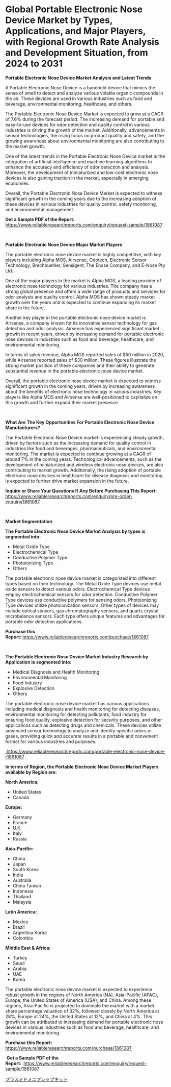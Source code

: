 <p><h1>Global Portable Electronic Nose Device Market by Types, Applications, and Major Players, with Regional Growth Rate Analysis and Development Situation, from 2024 to 2031</h1></p><p><strong>Portable Electronic Nose Device Market Analysis and Latest Trends</strong></p>
<p><p>A Portable Electronic Nose Device is a handheld device that mimics the sense of smell to detect and analyze various volatile organic compounds in the air. These devices are used in various industries such as food and beverage, environmental monitoring, healthcare, and others.</p><p>The Portable Electronic Nose Device Market is expected to grow at a CAGR of 7.6% during the forecast period. The increasing demand for portable and easy-to-use devices for odor detection and quality control in various industries is driving the growth of the market. Additionally, advancements in sensor technologies, the rising focus on product quality and safety, and the growing awareness about environmental monitoring are also contributing to the market growth.</p><p>One of the latest trends in the Portable Electronic Nose Device market is the integration of artificial intelligence and machine learning algorithms to enhance the accuracy and efficiency of odor detection and analysis. Moreover, the development of miniaturized and low-cost electronic nose devices is also gaining traction in the market, especially in emerging economies.</p><p>Overall, the Portable Electronic Nose Device Market is expected to witness significant growth in the coming years due to the increasing adoption of these devices in various industries for quality control, safety monitoring, and environmental management.</p></p>
<p><strong>Get a Sample PDF of the Report:&nbsp;</strong> <a href="https://www.reliableresearchreports.com/enquiry/request-sample/1861087">https://www.reliableresearchreports.com/enquiry/request-sample/1861087</a></p>
<p>&nbsp;</p>
<p><strong>Portable Electronic Nose Device Major Market Players</strong></p>
<p><p>The portable electronic nose device market is highly competitive, with key players including Alpha MOS, Airsense, Odotech, Electronic Sensor Technology, Brechbuehler, Sensigent, The Enose Company, and E-Nose Pty Ltd. </p><p>One of the major players in the market is Alpha MOS, a leading provider of electronic nose technology for various industries. The company has a strong global presence and offers a wide range of products and services for odor analysis and quality control. Alpha MOS has shown steady market growth over the years and is expected to continue expanding its market share in the future.</p><p>Another key player in the portable electronic nose device market is Airsense, a company known for its innovative sensor technology for gas detection and odor analysis. Airsense has experienced significant market growth in recent years, driven by increasing demand for portable electronic nose devices in industries such as food and beverage, healthcare, and environmental monitoring.</p><p>In terms of sales revenue, Alpha MOS reported sales of $50 million in 2020, while Airsense reported sales of $30 million. These figures illustrate the strong market position of these companies and their ability to generate substantial revenue in the portable electronic nose device market.</p><p>Overall, the portable electronic nose device market is expected to witness significant growth in the coming years, driven by increasing awareness about the benefits of electronic nose technology in various industries. Key players like Alpha MOS and Airsense are well-positioned to capitalize on this growth and further expand their market presence.</p></p>
<p>&nbsp;</p>
<p><strong>What Are The Key Opportunities For Portable Electronic Nose Device Manufacturers?</strong></p>
<p><p>The Portable Electronic Nose Device market is experiencing steady growth, driven by factors such as the increasing demand for quality control in industries like food and beverages, pharmaceuticals, and environmental monitoring. The market is expected to continue growing at a CAGR of around 7% in the coming years. Technological advancements, such as the development of miniaturized and wireless electronic nose devices, are also contributing to market growth. Additionally, the rising adoption of portable electronic nose devices in healthcare for disease diagnosis and monitoring is expected to further drive market expansion in the future.</p></p>
<p><strong>Inquire or Share Your Questions If Any Before Purchasing This Report:</strong> <a href="https://www.reliableresearchreports.com/enquiry/pre-order-enquiry/1861087">https://www.reliableresearchreports.com/enquiry/pre-order-enquiry/1861087</a></p>
<p>&nbsp;</p>
<p><strong>Market Segmentation</strong></p>
<p><strong>The Portable Electronic Nose Device Market Analysis by types is segmented into:</strong></p>
<p><ul><li>Metal Oxide Type</li><li>Electrochemical Type</li><li>Conductive Polymer Type</li><li>Photoionizing Type</li><li>Others</li></ul></p>
<p><p>The portable electronic nose device market is categorized into different types based on their technology. The Metal Oxide Type devices use metal oxide sensors to detect various odors. Electrochemical Type devices employ electrochemical sensors for odor detection. Conductive Polymer Type devices use conductive polymers for sensing odors. Photoionizing Type devices utilize photoionization sensors. Other types of devices may include optical sensors, gas chromatography sensors, and quartz crystal microbalance sensors. Each type offers unique features and advantages for portable odor detection applications.</p></p>
<p><strong>Purchase this Report:&nbsp;</strong><a href="https://www.reliableresearchreports.com/purchase/1861087">https://www.reliableresearchreports.com/purchase/1861087</a></p>
<p>&nbsp;</p>
<p><strong>The Portable Electronic Nose Device Market Industry Research by Application is segmented into:</strong></p>
<p><ul><li>Medical Diagnosis and Health Monitoring</li><li>Environmental Monitoring</li><li>Food Industry</li><li>Explosive Detection</li><li>Others</li></ul></p>
<p><p>The portable electronic nose device market has various applications including medical diagnosis and health monitoring for detecting diseases, environmental monitoring for detecting pollutants, food industry for ensuring food quality, explosive detection for security purposes, and other applications such as detecting drugs and chemicals. These devices utilize advanced sensor technology to analyze and identify specific odors or gases, providing quick and accurate results in a portable and convenient format for various industries and purposes.</p></p>
<p><a href="https://www.reliableresearchreports.com/portable-electronic-nose-device-r1861087">&nbsp;https://www.reliableresearchreports.com/portable-electronic-nose-device-r1861087</a></p>
<p><strong>In terms of Region, the Portable Electronic Nose Device Market Players available by Region are:</strong></p>
<p>
    <p> <strong> North America: </strong>
        <ul>
            <li>United States</li>
            <li>Canada</li>
        </ul>
        </p> 
    <p> <strong> Europe: </strong>
        <ul>
            <li>Germany</li>
            <li>France</li>
            <li>U.K.</li>
            <li>Italy</li>
            <li>Russia</li>
        </ul>
        </p> 
    <p> <strong> Asia-Pacific: </strong>
        <ul>
            <li>China</li>
            <li>Japan</li>
            <li>South Korea</li>
            <li>India</li>
            <li>Australia</li>
            <li>China Taiwan</li>
            <li>Indonesia</li>
            <li>Thailand</li>
            <li>Malaysia</li>
        </ul>
        </p> 
    <p> <strong> Latin America: </strong>
        <ul>
            <li>Mexico</li>
            <li>Brazil</li>
            <li>Argentina Korea</li>
            <li>Colombia</li>
        </ul>
        </p> 
    <p> <strong> Middle East & Africa: </strong>
        <ul>
            <li>Turkey</li>
            <li>Saudi</li>
            <li>Arabia</li>
            <li>UAE</li>
            <li>Korea</li>
        </ul>
    </p>
    </p>
<p><p>The portable electronic nose device market is expected to experience robust growth in the regions of North America (NA), Asia-Pacific (APAC), Europe, the United States of America (USA), and China. Among these regions, Asia-Pacific is projected to dominate the market with a market share percentage valuation of 32%, followed closely by North America at 28%, Europe at 24%, the United States at 12%, and China at 4%. This growth can be attributed to increasing demand for portable electronic nose devices in various industries such as food and beverage, healthcare, and environmental monitoring.</p></p>
<p><strong>Purchase this Report: </strong><a href="https://www.reliableresearchreports.com/purchase/1861087">https://www.reliableresearchreports.com/purchase/1861087</a></p>
<p>&nbsp;<strong>Get a Sample PDF of the Report:&nbsp;&nbsp;</strong><a href="https://www.reliableresearchreports.com/enquiry/request-sample/1861087">https://www.reliableresearchreports.com/enquiry/request-sample/1861087</a></p>
<p><strong></strong></p>
<p><p><a href="https://github.com/andrade7361/Market-Research-Report-List-1/blob/main/762702843102.md">プラスミドミニプレップキット</a></p></p>